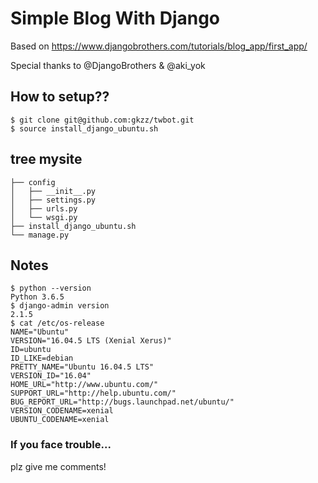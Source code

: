 # Simple Blog With Django 

Based on https://www.djangobrothers.com/tutorials/blog_app/first_app/

Special thanks to @DjangoBrothers & @aki_yok

## How to setup??
```
$ git clone git@github.com:gkzz/twbot.git
$ source install_django_ubuntu.sh
```

## tree mysite
```
├── config
│   ├── __init__.py
│   ├── settings.py
│   ├── urls.py
│   └── wsgi.py
├── install_django_ubuntu.sh
└── manage.py
```


## Notes
```
$ python --version
Python 3.6.5
$ django-admin version
2.1.5
$ cat /etc/os-release
NAME="Ubuntu"
VERSION="16.04.5 LTS (Xenial Xerus)"
ID=ubuntu
ID_LIKE=debian
PRETTY_NAME="Ubuntu 16.04.5 LTS"
VERSION_ID="16.04"
HOME_URL="http://www.ubuntu.com/"
SUPPORT_URL="http://help.ubuntu.com/"
BUG_REPORT_URL="http://bugs.launchpad.net/ubuntu/"
VERSION_CODENAME=xenial
UBUNTU_CODENAME=xenial
```

### If you face trouble...
plz give me comments!
